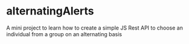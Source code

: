 # alternatingAlerts
A mini project to learn how to create a simple JS Rest API to choose an individual from a group on an alternating basis
